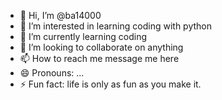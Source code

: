 - 👋 Hi, I’m @ba14000
- 👀 I’m interested in learning coding with python
- 🌱 I’m currently learning coding
- 💞️ I’m looking to collaborate on anything
- 📫 How to reach me message me here
- 😄 Pronouns: ...
- ⚡ Fun fact: life is only as fun as you make it.

<!---
ba14000/ba14000 is a ✨ special ✨ repository because its `README.md` (this file) appears on your GitHub profile.
You can click the Preview link to take a look at your changes.
--->
